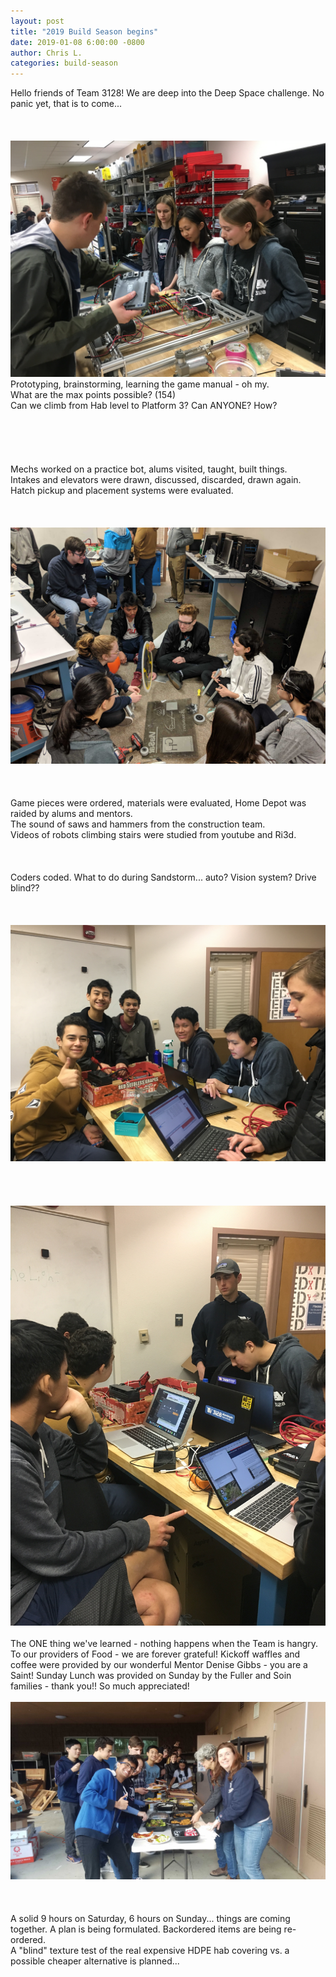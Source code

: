 ```yaml
---
layout: post
title: "2019 Build Season begins"
date: 2019-01-08 6:00:00 -0800
author: Chris L.
categories: build-season
---
```


Hello friends of Team 3128!  We are deep into the Deep Space challenge.  No panic yet, that is to come...
<br>
<br>
<br>
<br>
<img src="/assets/Deep Space/Day_2a.JPG" class="rightimage">
Prototyping, brainstorming, learning the game manual - oh my.  
What are the max points possible? (154)  
Can we climb from Hab level to Platform 3? 
Can ANYONE?  How?
<br>
<br>
<br>
<br>
<br>
<br>
Mechs worked on a practice bot, alums visited, taught, built things.  
Intakes and elevators were drawn, discussed, discarded, drawn again.  
Hatch pickup and placement systems were evaluated. 
<br>
<br>
<br>
<br>
<img src="/assets/Deep Space/Day_2c.jpg" class="rightimage">
<br>
<br>
<br>
<br>
Game pieces were ordered, materials were evaluated, Home Depot was raided by alums and mentors.  
The sound of saws and hammers from the construction team.  
Videos of robots climbing stairs were studied from youtube and Ri3d.
<br>
<br>
<br>
<br>
Coders coded.  What to do during Sandstorm... auto? Vision system?  Drive blind??
<br>
<br>
<br>
<br>
<img src="/assets/Deep Space/Day_2.JPG" class="rightimage">
<br>
<br>
<br>
<br>
<br>
<img src="/assets/Deep Space/Day_2b.JPG" class="rightimage">
<br>
<br>
The ONE thing we've learned - nothing happens when the Team is hangry.  To our providers of Food - we are forever grateful!
Kickoff waffles and coffee were provided by our wonderful Mentor Denise Gibbs - you are a Saint!
Sunday Lunch was provided on Sunday by the Fuller and Soin families - thank you!! So much appreciated!
<br>
<br>
<img src="/assets/Deep Space/Day_2d.jpg" class="rightimage">
<br>
<br>
<br>
<br>
A solid 9 hours on Saturday, 6 hours on Sunday... things are coming together. 
A plan is being formulated.  Backordered items are being re-ordered.  
A "blind" texture test of the real expensive HDPE hab covering vs. a possible cheaper alternative is planned...
